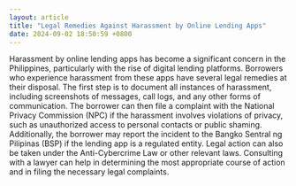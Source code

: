 ```yaml
---
layout: article
title: "Legal Remedies Against Harassment by Online Lending Apps"
date: 2024-09-02 18:50:59 +0800
---
```


<p>Harassment by online lending apps has become a significant concern in the Philippines, particularly with the rise of digital lending platforms. Borrowers who experience harassment from these apps have several legal remedies at their disposal. The first step is to document all instances of harassment, including screenshots of messages, call logs, and any other forms of communication. The borrower can then file a complaint with the National Privacy Commission (NPC) if the harassment involves violations of privacy, such as unauthorized access to personal contacts or public shaming. Additionally, the borrower may report the incident to the Bangko Sentral ng Pilipinas (BSP) if the lending app is a regulated entity. Legal action can also be taken under the Anti-Cybercrime Law or other relevant laws. Consulting with a lawyer can help in determining the most appropriate course of action and in filing the necessary legal complaints.</p>